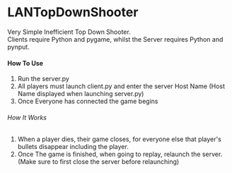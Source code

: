 # LANTopDownShooter
Very Simple Inefficient Top Down Shooter. <br />
Clients require Python and pygame, whilst the Server requires Python and pynput.
#### How To Use
1. Run the server.py
2. All players must launch client.py and enter the server Host Name
(Host Name displayed when launching server.py)
3. Once Everyone has connected the game begins
###### How It Works
1. When a player dies, their game closes, for everyone else that player's bullets disappear including the player.
2. Once The game is finished, when going to replay, relaunch the server.
(Make sure to first close the server before relaunching)
